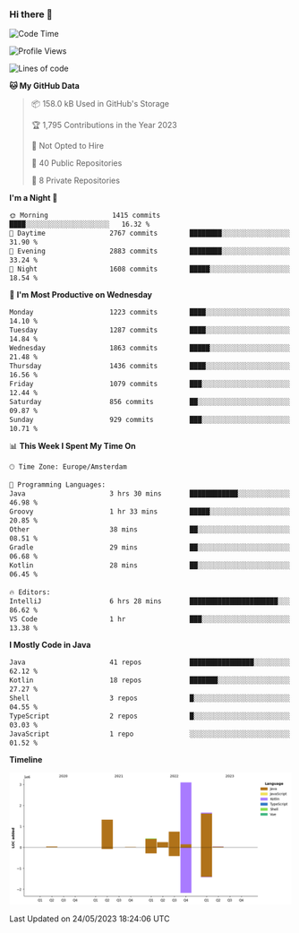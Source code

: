 ### Hi there 👋


<!--START_SECTION:waka-->
![Code Time](http://img.shields.io/badge/Code%20Time-3%2C222%20hrs%2027%20mins-blue)

![Profile Views](http://img.shields.io/badge/Profile%20Views-3-blue)

![Lines of code](https://img.shields.io/badge/From%20Hello%20World%20I%27ve%20Written-7.6%20million%20lines%20of%20code-blue)

**🐱 My GitHub Data** 

> 📦 158.0 kB Used in GitHub's Storage 
 > 
> 🏆 1,795 Contributions in the Year 2023
 > 
> 🚫 Not Opted to Hire
 > 
> 📜 40 Public Repositories 
 > 
> 🔑 8 Private Repositories 
 > 
**I'm a Night 🦉** 

```text
🌞 Morning                1415 commits        ████░░░░░░░░░░░░░░░░░░░░░   16.32 % 
🌆 Daytime                2767 commits        ████████░░░░░░░░░░░░░░░░░   31.90 % 
🌃 Evening                2883 commits        ████████░░░░░░░░░░░░░░░░░   33.24 % 
🌙 Night                  1608 commits        █████░░░░░░░░░░░░░░░░░░░░   18.54 % 
```
📅 **I'm Most Productive on Wednesday** 

```text
Monday                   1223 commits        ████░░░░░░░░░░░░░░░░░░░░░   14.10 % 
Tuesday                  1287 commits        ████░░░░░░░░░░░░░░░░░░░░░   14.84 % 
Wednesday                1863 commits        █████░░░░░░░░░░░░░░░░░░░░   21.48 % 
Thursday                 1436 commits        ████░░░░░░░░░░░░░░░░░░░░░   16.56 % 
Friday                   1079 commits        ███░░░░░░░░░░░░░░░░░░░░░░   12.44 % 
Saturday                 856 commits         ██░░░░░░░░░░░░░░░░░░░░░░░   09.87 % 
Sunday                   929 commits         ███░░░░░░░░░░░░░░░░░░░░░░   10.71 % 
```


📊 **This Week I Spent My Time On** 

```text
🕑︎ Time Zone: Europe/Amsterdam

💬 Programming Languages: 
Java                     3 hrs 30 mins       ████████████░░░░░░░░░░░░░   46.98 % 
Groovy                   1 hr 33 mins        █████░░░░░░░░░░░░░░░░░░░░   20.85 % 
Other                    38 mins             ██░░░░░░░░░░░░░░░░░░░░░░░   08.51 % 
Gradle                   29 mins             ██░░░░░░░░░░░░░░░░░░░░░░░   06.68 % 
Kotlin                   28 mins             ██░░░░░░░░░░░░░░░░░░░░░░░   06.45 % 

🔥 Editors: 
IntelliJ                 6 hrs 28 mins       ██████████████████████░░░   86.62 % 
VS Code                  1 hr                ███░░░░░░░░░░░░░░░░░░░░░░   13.38 % 
```

**I Mostly Code in Java** 

```text
Java                     41 repos            ████████████████░░░░░░░░░   62.12 % 
Kotlin                   18 repos            ███████░░░░░░░░░░░░░░░░░░   27.27 % 
Shell                    3 repos             █░░░░░░░░░░░░░░░░░░░░░░░░   04.55 % 
TypeScript               2 repos             █░░░░░░░░░░░░░░░░░░░░░░░░   03.03 % 
JavaScript               1 repo              ░░░░░░░░░░░░░░░░░░░░░░░░░   01.52 % 
```



**Timeline**

![Lines of Code chart](https://raw.githubusercontent.com/powercasgamer/powercasgamer/master/assets/bar_graph.png)


 Last Updated on 24/05/2023 18:24:06 UTC
<!--END_SECTION:waka-->
